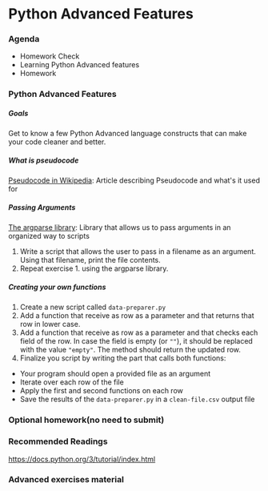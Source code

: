 # Python Advanced Features

### Agenda
* Homework Check
* Learning Python Advanced features
* Homework

### Python Advanced Features

##### Goals
Get to know a few Python Advanced language constructs that can make your code cleaner and better.

##### What is pseudocode
[Pseudocode in Wikipedia](https://en.wikipedia.org/wiki/Pseudocode): Article describing Pseudocode and what's it used for

##### Passing Arguments
[The argparse library](https://docs.python.org/3/library/argparse.html): Library that allows us to pass arguments in an organized way to scripts
1. Write a script that allows the user to pass in a filename as an argument. Using that filename, print the file contents.
2. Repeat exercise 1. using the argparse library.

##### Creating your own functions
1. Create a new script called `data-preparer.py`
2. Add a function that receive as row as a parameter and that returns that row in lower case.
3. Add a function that receive as row as a parameter and that checks each field of the row. In case the field is empty (or `""`), it should be replaced with the value `"empty"`. The method should return the updated row.
4. Finalize you script by writing the part that calls both functions:
* Your program should open a provided file as an argument
* Iterate over each row of the file
* Apply the first and second functions on each row
* Save the results of the `data-preparer.py` in a `clean-file.csv` output file

### Optional homework(no need to submit)

### Recommended Readings
https://docs.python.org/3/tutorial/index.html

### Advanced exercises material

